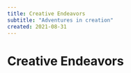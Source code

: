 ```yaml
---
title: Creative Endeavors
subtitle: "Adventures in creation"
created: 2021-08-31
---
```

# Creative Endeavors

